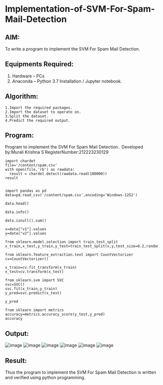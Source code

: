 # Implementation-of-SVM-For-Spam-Mail-Detection

## AIM:
To write a program to implement the SVM For Spam Mail Detection.

## Equipments Required:
1. Hardware – PCs
2. Anaconda – Python 3.7 Installation / Jupyter notebook.

## Algorithm:
```
1.Import the required packages.
2.Import the dataset to operate on.
3.Split the dataset.
4.Predict the required output.
```
## Program:

Program to implement the SVM For Spam Mail Detection..
Developed by:Murali Krishna S 
RegisterNumber:212223230129
```
import chardet
file='/content/spam.csv'
with open(file,'rb') as rawdata:
  result = chardet.detect(rawdata.read(100000))
result


import pandas as pd
data=pd.read_csv('/content/spam.csv',encoding='Windows-1252')

data.head()

data.info()

data.isnull().sum()

x=data["v1"].values
y=data["v2"].values

from sklearn.model_selection import train_test_split
x_train,x_test,y_train,y_test=train_test_split(x,y,test_size=0.2,random_state=0)

from sklearn.feature_extraction.text import CountVectorizer
cv=CountVectorizer()

x_train=cv.fit_transform(x_train)
x_test=cv.transform(x_test)

from sklearn.svm import SVC
svc=SVC()
svc.fit(x_train,y_train)
y_pred=svc.predict(x_test)

y_pred

from sklearn import metrics
accuracy=metrics.accuracy_score(y_test,y_pred)
accuracy
```

## Output:
![image](https://github.com/Murali-Krishna0/Implementation-of-SVM-For-Spam-Mail-Detection/assets/149054535/040178f5-ebb1-4651-bfe7-b7c289c7dbf4)
![image](https://github.com/Murali-Krishna0/Implementation-of-SVM-For-Spam-Mail-Detection/assets/149054535/aec1da9c-f920-48b1-8888-da48224d0cc5)
![image](https://github.com/Murali-Krishna0/Implementation-of-SVM-For-Spam-Mail-Detection/assets/149054535/0537c46c-d9fc-4b70-9068-97bb1b5f96ce)
![image](https://github.com/Murali-Krishna0/Implementation-of-SVM-For-Spam-Mail-Detection/assets/149054535/8289430f-673e-4c21-bbf2-de3efc5c578e)
![image](https://github.com/Murali-Krishna0/Implementation-of-SVM-For-Spam-Mail-Detection/assets/149054535/77ac77f8-6008-4b3d-8b70-dae665ed2e4b)
![image](https://github.com/Murali-Krishna0/Implementation-of-SVM-For-Spam-Mail-Detection/assets/149054535/2ce3655e-aab2-4233-9ba4-2ab811d4b1d0)




## Result:
Thus the program to implement the SVM For Spam Mail Detection is written and verified using python programming.

